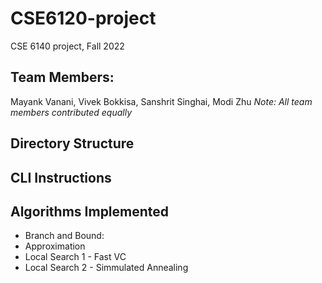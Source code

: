 # CSE6120-project
CSE 6140 project, Fall 2022

## Team Members: 
Mayank Vanani, Vivek Bokkisa, Sanshrit Singhai, Modi Zhu
_Note: All team members contributed equally_

## Directory Structure


## CLI Instructions


## Algorithms Implemented
* Branch and Bound:
* Approximation
* Local Search 1 - Fast VC
* Local Search 2 - Simmulated Annealing


